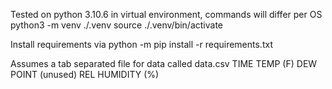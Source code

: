 Tested on python 3.10.6 in virtual environment, commands will differ per OS
    python3 -m venv ./.venv
    source ./.venv/bin/activate

Install requirements via
    python -m pip install -r requirements.txt

Assumes a tab separated file for data called data.csv
    TIME    TEMP (F)    DEW POINT (unused)  REL HUMIDITY (%)